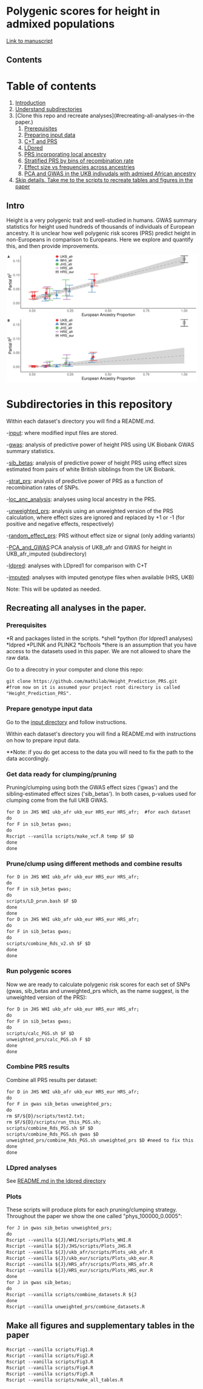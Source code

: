 # Polygenic scores for height in admixed populations

[Link to manuscript](https://www.biorxiv.org/content/10.1101/2020.04.08.030361v2)

## Contents

# Table of contents
1. [Introduction](#intro)
2. [Understand subdirectories](#subdirectories-in-this-repository)
3. [Clone this repo and recreate analyses](#recreating-all-analyses-in-the paper.)
	1. [Prerequisites](#prerequisites)
	1. [Preparing input data](#prepare-genotype-input-data)
	2. [C+T and PRS](#get-data-ready-for-clumping/pruning)
	3. [LDpred](#ldpred-analyses)
	4. [PRS incorporating local ancestry]()
	5. [Stratified PRS by bins of recombination rate]()
	6. [Effect size vs frequencies across ancestries]()
	7. [PCA and GWAS in the UKB indivudals with admixed African ancestry]()
4. [Skip details. Take me to the scripts to recreate tables and figures in the paper](#make-all-figures-and-supplementary-tables-in-the-paper)

## Intro

Height is a very polygenic trait and well-studied in humans. GWAS summary statistics for height used hundreds of thousands of individuals of European ancestry. It is unclear how well polygenic risk scores (PRS) predict height in non-Europeans in comparison to Europeans. Here we explore and quantify this, and then provide improvements.


![Height PRS prediction as a function of European ancestry](figs/Fig1.png)

# Subdirectories in this repository

Within each dataset's directory you will find a README.md.

-[input](input_files/README.md): where modified input files are stored.

-[gwas](gwas/README.md): analysis of predictive power of height PRS using UK Biobank GWAS summary statistics.

-[sib_betas](sib_betas/README.md): analysis of predictive power of height PRS using effect sizes estimated from pairs of white British sibblings from the UK Biobank.

-[strat_prs](strat_prs/README.md): analysis of predictive power of PRS as a function of recombination rates of SNPs.

-[loc_anc_analysis](loc_anc_analysis/README.md): analyses using local ancestry in the PRS.

-[unweighted_prs](unweighted_prs/README.md): analysis using an unweighted version of the PRS calculation, where effect sizes are ignored and replaced by +1 or -1 (for positive and negative effects, respectively)

-[random_effect_prs](random_effect_prs/README.md): PRS without effect size or signal (only adding variants)

-[PCA_and_GWAS](PCA_and_GWAS/README.md):PCA analysis of UKB_afr and GWAS for height in UKB_afr_imputed (subdirectory)

-[ldpred](ldpred/README.md): analyses with LDpred1 for comparison with C+T

-[imputed](imputed/README.md): analyses with imputed genotype files when available (HRS, UKB)

Note: This will be updated as needed.

## Recreating all analyses in the paper.

### Prerequisites

*R and packages listed in the scripts.
*shell
*python (for ldpred1 analyses)
*ldpred
*PLINK and PLINK2
*bcftools
*there is an assumption that you have access to the datasets used in this paper. We are not allowed to share the raw data.


Go to a direcotry in your computer and clone this repo:

```
git clone https://github.com/mathilab/Height_Prediction_PRS.git
#from now on it is assumed your project root directory is called "Height_Prediction_PRS".
```

### Prepare genotype input data

Go to the [input directory](input/README.md) and follow instructions. 

Within each dataset's directory you will find a README.md with instructions on how to prepare input data. 

**Note: if you do get access to the data you will need to fix the path to the data accordingly. 

### Get data ready for clumping/pruning

Pruning/clumping using both the GWAS effect sizes ('gwas') and the sibling-estimated effect sizes ('sib_betas'). In both cases, p-values used for clumping come from the full UKB GWAS.

```
for D in JHS WHI ukb_afr ukb_eur HRS_eur HRS_afr;  #for each dataset
do
for F in sib_betas gwas;
do
Rscript --vanilla scripts/make_vcf.R temp $F $D
done
done
```
### Prune/clump using different methods and combine results

```
for D in JHS WHI ukb_afr ukb_eur HRS_eur HRS_afr;
do
for F in sib_betas gwas;
do
scripts/LD_prun.bash $F $D
done
done
for D in JHS WHI ukb_afr ukb_eur HRS_eur HRS_afr;
do
for F in sib_betas gwas;
do
scripts/combine_Rds_v2.sh $F $D
done
done
```

### Run polygenic scores
Now we are ready to calculate polygenic risk scores for each set of SNPs (gwas, sib_betas and unweighted_prs which, as the name suggest, is the unweighted version of the PRS):

```
for D in JHS WHI ukb_afr ukb_eur HRS_eur HRS_afr;
do
for F in sib_betas gwas;
do
scripts/calc_PGS.sh $F $D
unweighted_prs/calc_PGS.sh F $D
done
done
```


### Combine PRS results

Combine all PRS results per dataset:
```
for D in JHS WHI ukb_afr ukb_eur HRS_eur HRS_afr;
do
for F in gwas sib_betas unweighted_prs;
do 
rm $F/${D}/scripts/test2.txt;
rm $F/${D}/scripts/run_this_PGS.sh;
scripts/combine_Rds_PGS.sh $F $D
scripts/combine_Rds_PGS.sh gwas $D
unweighted_prs/combine_Rds_PGS.sh unweighted_prs $D #need to fix this
done
done

```


### LDpred analyses

See [README.md in the ldpred directory](ldpred/README.md)



### Plots

These scripts will produce plots for each pruning/clumping strategy. Throughout the paper we show the one called "phys_100000_0.0005":

```
for J in gwas sib_betas unweighted_prs;
do
Rscript --vanilla ${J}/WHI/scripts/Plots_WHI.R
Rscript --vanilla ${J}/JHS/scripts/Plots_JHS.R
Rscript --vanilla ${J}/ukb_afr/scripts/Plots_ukb_afr.R
Rscript --vanilla ${J}/ukb_eur/scripts/Plots_ukb_eur.R
Rscript --vanilla ${J}/HRS_afr/scripts/Plots_HRS_afr.R
Rscript --vanilla ${J}/HRS_eur/scripts/Plots_HRS_eur.R
done
for J in gwas sib_betas;
do
Rscript --vanilla scripts/combine_datasets.R ${J
done
Rscript --vanilla unweighted_prs/combine_datasets.R
```
##

## Make all figures and supplementary tables in the paper

```
Rscript --vanilla scripts/Fig1.R
Rscript --vanilla scripts/Fig2.R
Rscript --vanilla scripts/Fig3.R
Rscript --vanilla scripts/Fig4.R
Rscript --vanilla scripts/Fig5.R
Rscript --vanilla scripts/make_all_tables.R
```



